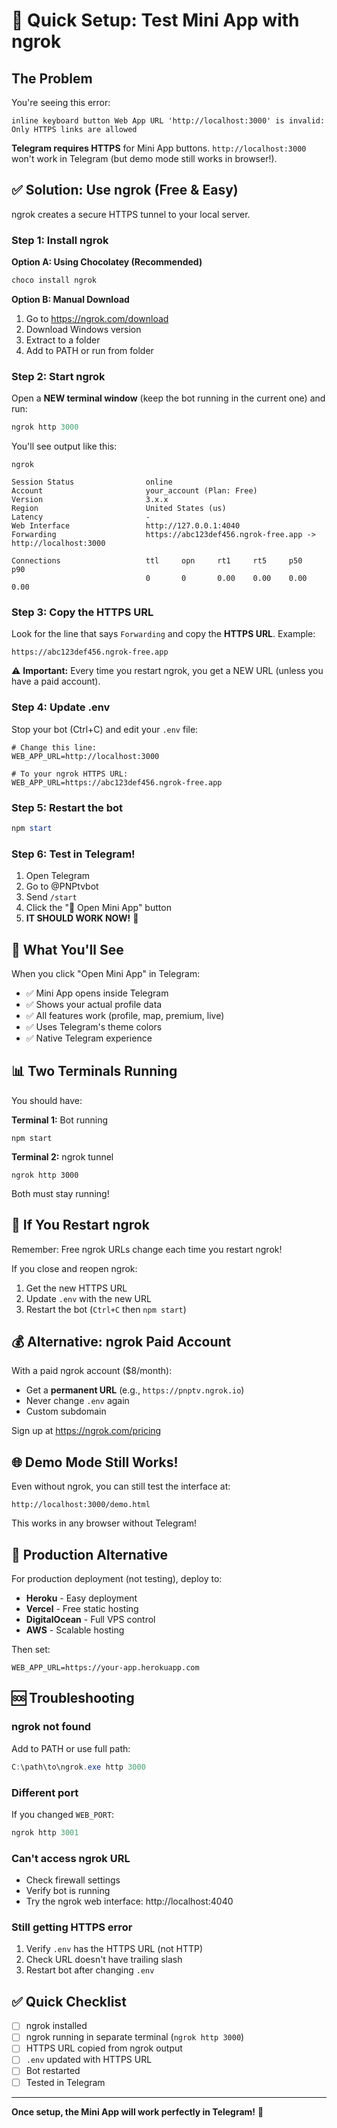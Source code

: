 # 🚀 Quick Setup: Test Mini App with ngrok

## The Problem

You're seeing this error:
```
inline keyboard button Web App URL 'http://localhost:3000' is invalid: Only HTTPS links are allowed
```

**Telegram requires HTTPS** for Mini App buttons. `http://localhost:3000` won't work in Telegram (but demo mode still works in browser!).

## ✅ Solution: Use ngrok (Free & Easy)

ngrok creates a secure HTTPS tunnel to your local server.

### Step 1: Install ngrok

**Option A: Using Chocolatey (Recommended)**
```powershell
choco install ngrok
```

**Option B: Manual Download**
1. Go to https://ngrok.com/download
2. Download Windows version
3. Extract to a folder
4. Add to PATH or run from folder

### Step 2: Start ngrok

Open a **NEW terminal window** (keep the bot running in the current one) and run:

```powershell
ngrok http 3000
```

You'll see output like this:
```
ngrok

Session Status                online
Account                       your_account (Plan: Free)
Version                       3.x.x
Region                        United States (us)
Latency                       -
Web Interface                 http://127.0.0.1:4040
Forwarding                    https://abc123def456.ngrok-free.app -> http://localhost:3000

Connections                   ttl     opn     rt1     rt5     p50     p90
                              0       0       0.00    0.00    0.00    0.00
```

### Step 3: Copy the HTTPS URL

Look for the line that says `Forwarding` and copy the **HTTPS URL**. Example:
```
https://abc123def456.ngrok-free.app
```

⚠️ **Important:** Every time you restart ngrok, you get a NEW URL (unless you have a paid account).

### Step 4: Update .env

Stop your bot (Ctrl+C) and edit your `.env` file:

```env
# Change this line:
WEB_APP_URL=http://localhost:3000

# To your ngrok HTTPS URL:
WEB_APP_URL=https://abc123def456.ngrok-free.app
```

### Step 5: Restart the bot

```powershell
npm start
```

### Step 6: Test in Telegram!

1. Open Telegram
2. Go to @PNPtvbot
3. Send `/start`
4. Click the "🚀 Open Mini App" button
5. **IT SHOULD WORK NOW!** 🎉

## 🎯 What You'll See

When you click "Open Mini App" in Telegram:
- ✅ Mini App opens inside Telegram
- ✅ Shows your actual profile data
- ✅ All features work (profile, map, premium, live)
- ✅ Uses Telegram's theme colors
- ✅ Native Telegram experience

## 📊 Two Terminals Running

You should have:

**Terminal 1:** Bot running
```
npm start
```

**Terminal 2:** ngrok tunnel
```
ngrok http 3000
```

Both must stay running!

## 🔄 If You Restart ngrok

Remember: Free ngrok URLs change each time you restart ngrok!

If you close and reopen ngrok:
1. Get the new HTTPS URL
2. Update `.env` with the new URL
3. Restart the bot (`Ctrl+C` then `npm start`)

## 💰 Alternative: ngrok Paid Account

With a paid ngrok account ($8/month):
- Get a **permanent URL** (e.g., `https://pnptv.ngrok.io`)
- Never change `.env` again
- Custom subdomain

Sign up at https://ngrok.com/pricing

## 🌐 Demo Mode Still Works!

Even without ngrok, you can still test the interface at:
```
http://localhost:3000/demo.html
```

This works in any browser without Telegram!

## 🚀 Production Alternative

For production deployment (not testing), deploy to:
- **Heroku** - Easy deployment
- **Vercel** - Free static hosting
- **DigitalOcean** - Full VPS control
- **AWS** - Scalable hosting

Then set:
```env
WEB_APP_URL=https://your-app.herokuapp.com
```

## 🆘 Troubleshooting

### ngrok not found
Add to PATH or use full path:
```powershell
C:\path\to\ngrok.exe http 3000
```

### Different port
If you changed `WEB_PORT`:
```powershell
ngrok http 3001
```

### Can't access ngrok URL
- Check firewall settings
- Verify bot is running
- Try the ngrok web interface: http://localhost:4040

### Still getting HTTPS error
1. Verify `.env` has the HTTPS URL (not HTTP)
2. Check URL doesn't have trailing slash
3. Restart bot after changing `.env`

## ✅ Quick Checklist

- [ ] ngrok installed
- [ ] ngrok running in separate terminal (`ngrok http 3000`)
- [ ] HTTPS URL copied from ngrok output
- [ ] `.env` updated with HTTPS URL
- [ ] Bot restarted
- [ ] Tested in Telegram

---

**Once setup, the Mini App will work perfectly in Telegram!** 🎉
